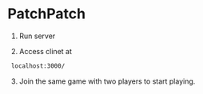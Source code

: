 # PatchPatch

1. Run server

2. Access clinet at
`````bash
 localhost:3000/
`````

3. Join the same game with two players to start playing.

 
